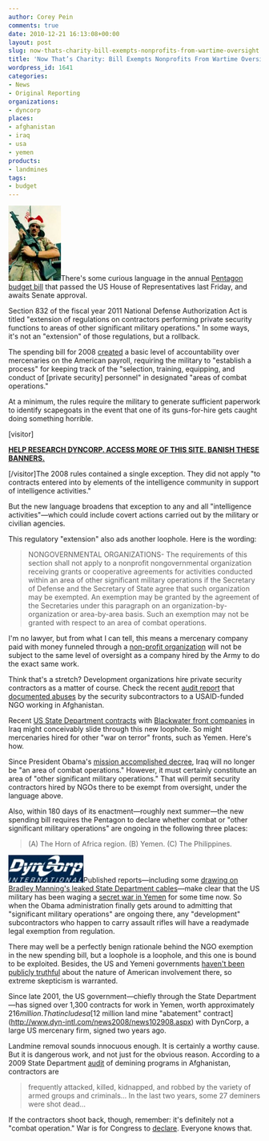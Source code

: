 ```yaml
---
author: Corey Pein
comments: true
date: 2010-12-21 16:13:08+00:00
layout: post
slug: now-thats-charity-bill-exempts-nonprofits-from-wartime-oversight
title: 'Now That’s Charity: Bill Exempts Nonprofits From Wartime Oversight'
wordpress_id: 1641
categories:
- News
- Original Reporting
organizations:
- dyncorp
places:
- afghanistan
- iraq
- usa
- yemen
products:
- landmines
tags:
- budget
---
```


[![](/images/2010/12/DS_Santa_Claus-105x150.jpg)](/images/2010/12/DS_Santa_Claus.jpg)There's some curious language in the annual [Pentagon budget bill](http://thomas.loc.gov/cgi-bin/query/C?c111:./temp/~c111bq1sLL) that passed the US House of Representatives last Friday, and awaits Senate approval.

Section 832 of the fiscal year 2011 National Defense Authorization Act is titled "extension of regulations on contractors performing private security functions to areas of other significant military operations." In some ways, it's not an "extension" of those regulations, but a rollback.

The spending bill for 2008 [created](http://uscode.house.gov/download/pls/10C137.txt) a basic level of accountability over mercenaries on the American payroll, requiring the military to "establish a process" for keeping track of the "selection, training, equipping, and conduct of [private security] personnel" in designated "areas of combat operations."

At a minimum, the rules require the military to generate sufficient paperwork to identify scapegoats in the event that one of its guns-for-hire gets caught doing something horrible.

<!-- more -->[visitor]


**[HELP RESEARCH DYNCORP. ACCESS MORE OF THIS SITE. BANISH THESE BANNERS.](http://www.warisbusiness.com/diy/wib/?compname=DynCorp&compplace=United%20States)**


[/visitor]The 2008 rules contained a single exception. They did not apply "to contracts entered into by elements of the intelligence community in support of intelligence activities."

But the new language broadens that exception to any and all "intelligence activities"—which could include covert actions carried out by the military or civilian agencies.

This regulatory "extension" also ads another loophole. Here is the wording:


> NONGOVERNMENTAL ORGANIZATIONS- The requirements of this section shall not apply to a nonprofit nongovernmental organization receiving grants or cooperative agreements for activities conducted within an area of other significant military operations if the Secretary of Defense and the Secretary of State agree that such organization may be exempted. An exemption may be granted by the agreement of the Secretaries under this paragraph on an organization-by-organization or area-by-area basis. Such an exemption may not be granted with respect to an area of combat operations.


I'm no lawyer, but from what I can tell, this means a mercenary company paid with money funneled through a [non-profit organization](http://www.irs.gov/charities/article/0,,id=136195,00.html) will not be subject to the same level of oversight as a company hired by the Army to do the exact same work.

Think that's a stretch? Development organizations hire private security contractors as a matter of course. Check the recent [audit report](http://docs.google.com/viewer?a=v&q=cache:fh7JfXyNrBcJ:www.usaid.gov/oig/public/fy10rpts/5-306-10-002-s.pdf+usaid+dai+edinburgh&hl=en&gl=uk&pid=bl&srcid=ADGEESikj0TPnqzXPM6B4B6x72EJXIv14Bb6dcB473RRGbqgG3njjiOR4KBRecHRy4u11A9oToJUn3e3xNZU0jrajgNxIgRueF4UoM0TZvWQPvJMmmRBjc9Vc-4K4XxZSZWpMt7seoVy&sig=AHIEtbS68EkxZWh5_A8-3gxSiXoXaENkqA) that [documented abuses](http://turtlebay.foreignpolicy.com/posts/2010/09/30/us_tax_money_goes_to_taliban) by the security subcontractors to a USAID-funded NGO working in Afghanistan.

Recent [US State Department contracts](http://www.wired.com/dangerroom/2010/10/exclusive-blackwater-wins-piece-of-10-billion-merc-deal/) with [Blackwater front companies](http://www.warisbusiness.com/2010/09/names-named-the-30-blackwater-front-companies-%E2%80%94-and-some-of-their-aircraft/) in Iraq might conceivably slide through this new loophole. So might mercenaries hired for other "war on terror" fronts, such as Yemen. Here's how.

Since President Obama's [mission accomplished decree](http://www.warisbusiness.com/2010/09/iraq-combat-troops-out-security-escort-teams-in/), Iraq will no longer be "an area of combat operations." However, it must certainly constitute an area of "other significant military operations." That will permit security contractors hired by NGOs there to be exempt from oversight, under the language above.

Also, within 180 days of its enactment—roughly next summer—the new spending bill requires the Pentagon to declare whether combat or "other significant military operations" are ongoing in the following three places:


> (A) The Horn of Africa region.
(B) Yemen.
(C) The Philippines.


[![](/images/2010/12/dyncorp-logo-150x55.jpg)](/images/2010/12/dyncorp-logo.jpg)Published reports—including some [drawing on Bradley Manning's leaked State Department cables](http://www.bbc.co.uk/news/world-middle-east-11918037)—make clear that the US military has been waging a [secret war in Yemen](http://www.npr.org/blogs/thetwo-way/2010/11/01/130970637/wsj-officials-pushing-for-more-covert-action-in-yemen) for some time now. So when the Obama administration finally gets around to admitting that "significant military operations" are ongoing there, any "development" subcontractors who happen to carry assault rifles will have a readymade legal exemption from regulation.

There may well be a perfectly benign rationale behind the NGO exemption in the new spending bill, but a loophole is a loophole, and this one is bound to be exploited. Besides, the US and Yemeni governments [haven't been publicly truthful](http://www.salon.com/news/politics/war_room/2010/11/29/wikileaks_yemen_revelations) about the nature of American involvement there, so extreme skepticism is warranted.

Since late 2001, the US government—chiefly through the State Department—has signed over 1,300 contracts for work in Yemen, worth approximately $216 million. That includes a [$12 million land mine "abatement" contract](http://www.dyn-intl.com/news2008/news102908.aspx) with DynCorp, a large US mercenary firm, signed two years ago.

Landmine removal sounds innocuous enough. It is certainly a worthy cause. But it is dangerous work, and not just for the obvious reason. According to a 2009 State Department [audit](http://docs.google.com/viewer?a=v&q=cache:qKOObO-fC68J:oig.state.gov/documents/organization/133663.pdf+dyncorp+demining+yemen+killed&hl=en&gl=uk&pid=bl&srcid=ADGEESisWI7twyBDZASLzFagH93I3sj2j9QyWTC3x6ata7rmWt5mCvA-6onVrKA-yySIXDPCenMOk3qae34mSZu7RjKr4SwyBeE5k8Kg0etWieuuortfI8c1Qt38dMZPSg81IlvJIet6&sig=AHIEtbRWfMOEhMrnzPGyCDlvIQZN2qcx0Q) of demining programs in Afghanistan, contractors are


> frequently attacked, killed, kidnapped, and robbed by the variety of armed groups and criminals... In the last two years, some 27 deminers were shot dead...


If the contractors shoot back, though, remember: it's definitely not a "combat operation." War is for Congress to [declare](http://www.usconstitution.net/xconst_A1Sec8.html). Everyone knows that.
